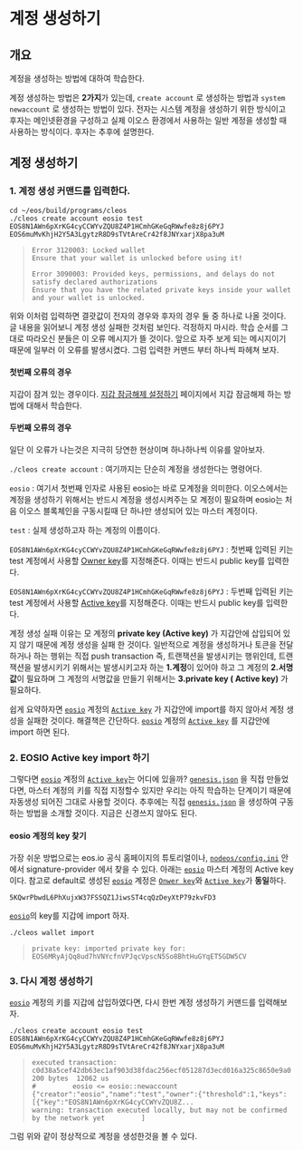 # 계정 생성하기

## 개요

계정을 생성하는 방법에 대하여 학습한다.

계정 생성하는 방법은 **2가지**가 있는데, `create account` 로 생성하는 방법과 `system newaccount` 로 생성하는 방법이 있다. 전자는 시스템 계정을 생성하기 위한 방식이고 후자는 메인넷환경을 구성하고 실제 이오스 환경에서 사용하는 일반 계정을 생성할 때 사용하는 방식이다. 후자는 추후에 설명한다.

## 계정 생성하기

### 1. 계정 생성 커맨드를 입력한다.

```text
cd ~/eos/build/programs/cleos
./cleos create account eosio test EOS8N1AWn6pXrKG4cyCCWYvZQU8Z4P1HCmhGKeGqRWwfe8z8j6PYJ EOS6muMvKhjH2Y5A3LgytzR8D9sTVtAreCr42f8JNYxarjX8pa3uM
```

> ```text
> Error 3120003: Locked wallet
> Ensure that your wallet is unlocked before using it!
> ```
>
> ```text
> Error 3090003: Provided keys, permissions, and delays do not satisfy declared authorizations
> Ensure that you have the related private keys inside your wallet and your wallet is unlocked.
> ```

위와 이처럼 입력하면 결괏값이 전자의 경우와 후자의 경우 둘 중 하나로 나올 것이다. 글 내용을 읽어보니 계정 생성 실패한 것처럼 보인다. 걱정하지 마시라. 학습 순서를 그대로 따라오신 분들은 이 오류 메시지가 뜰 것이다. 앞으로 자주 보게 되는 메시지이기 때문에 일부러 이 오류를 발생시켰다. 그럼 입력한 커맨드 부터 하나씩 파헤쳐 보자.

#### 첫번째 오류의 경우

지갑이 잠겨 있는 경우이다. [지갑 잠금해제 설정하기](wallet-unlock.md) 페이지에서 지갑 잠금해제 하는 방법에 대해서 학습한다.

#### 두번째 오류의 경우

일단 이 오류가 나는것은 지극히 당연한 현상이며 하나하나씩 이유를 알아보자.

`./cleos create account` : 여기까지는 단순히 계정을 생성한다는 명령어다.

`eosio` : 여기서 첫번째 인자로 사용된 eosio는 바로 모계정을 의미한다. 이오스에서는 계정을 생성하기 위해서는 반드시 계정을 생성시켜주는 모 계정이 필요하며 eosio는 처음 이오스 블록체인을 구동시킬때 단 하나만 생성되어 있는 마스터 계정이다.

`test` : 실제 생성하고자 하는 계정의 이름이다.

`EOS8N1AWn6pXrKG4cyCCWYvZQU8Z4P1HCmhGKeGqRWwfe8z8j6PYJ` : 첫번째 입력된 키는 test 계정에서 사용할 [Owner key](../../keywords/o/owner-key.md)를 지정해준다. 이때는 반드시 public key를 입력한다.

`EOS8N1AWn6pXrKG4cyCCWYvZQU8Z4P1HCmhGKeGqRWwfe8z8j6PYJ` : 두번째 입력된 키는 test 계정에서 사용할 [Active key](../../keywords/a/active-key.md)를 지정해준다. 이때는 반드시 public key를 입력한다.

계정 생성 실패 이유는 모 계정의 **private key \(Active key\)** 가 지갑안에 삽입되어 있지 않기 때문에 계정 생성을 실패 한 것이다. 일반적으로 계정을 생성하거나 토큰을 전달하거나 하는 행위는 직접 push transaction 즉, 트랜잭션을 발생시키는 행위인데, 트랜잭션을 발생시키기 위해서는 발생시키고자 하는 **1.계정**이 있어야 하고 그 계정의 **2.서명값**이 필요하며 그 계정의 서명값을 만들기 위해서는 **3.private key \( Active key\)** 가 필요하다.

쉽게 요약하자면 [`eosio`](../../keywords/e/eosio.md) 계정의 [`Active key`](../../keywords/a/active-key.md) 가 지갑안에 import를 하지 않아서 계정 생성을 실패한 것이다. 해결책은 간단하다. [`eosio`](../../keywords/e/eosio.md) 계정의 [`Active key`](../../keywords/a/active-key.md) 를 지갑안에 import 하면 된다.

### 2. EOSIO Active key import 하기

그렇다면 [`eosio`](../../keywords/e/eosio.md) 계정의 [`Active key`](../../keywords/a/active-key.md)는 어디에 있을까? [`genesis.json`](../../keywords/g/genesis.json.md) 을 직접 만들었다면, 마스터 계정의 키를 직접 지정할수 있지만 우리는 아직 학습하는 단계이기 때문에 자동생성 되어진 그대로 사용할 것이다. 추후에는 직접 [`genesis.json`](../../keywords/g/genesis.json.md) 을 생성하여 구동하는 방법을 소개할 것이다. 지금은 신경쓰지 않아도 된다.

#### eosio 계정의 key 찾기

가장 쉬운 방법으로는 eos.io 공식 홈페이지의 튜토리얼이나, [`nodeos/config.ini`](../../keywords/n/nodeos-config.ini.md) 안에서 signature-provider 에서 찾을 수 있다. 아래는 [`eosio`](../../keywords/e/eosio.md) 마스터 계정의 Active key 이다. 참고로 default로 생성된 [`eosio`](../../keywords/e/eosio.md) 계정은 [`Onwer key`](../../keywords/o/owner-key.md)와 [`Active key`](../../keywords/a/active-key.md)가 **동일**하다.

```text
5KQwrPbwdL6PhXujxW37FSSQZ1JiwsST4cqQzDeyXtP79zkvFD3
```

[`eosio`](../../keywords/e/eosio.md)의 key를 지갑에 import 하자.

```text
./cleos wallet import
```

> ```text
> private key: imported private key for: EOS6MRyAjQq8ud7hVNYcfnVPJqcVpscN5So8BhtHuGYqET5GDW5CV
> ```

### 3. 다시 계정 생성하기

[`eosio`](../../keywords/e/eosio.md) 계정의 키를 지갑에 삽입하였다면, 다시 한번 계정 생성하기 커맨드를 입력해보자.

```text
./cleos create account eosio test EOS8N1AWn6pXrKG4cyCCWYvZQU8Z4P1HCmhGKeGqRWwfe8z8j6PYJ EOS6muMvKhjH2Y5A3LgytzR8D9sTVtAreCr42f8JNYxarjX8pa3uM
```

> ```text
> executed transaction: c0d38a5cef42db63ec1af903d38fdac256ecf051287d3ecd016a325c8650e9a0  200 bytes  12062 us
> #         eosio <= eosio::newaccount            {"creator":"eosio","name":"test","owner":{"threshold":1,"keys":[{"key":"EOS8N1AWn6pXrKG4cyCCWYvZQU8Z...
> warning: transaction executed locally, but may not be confirmed by the network yet         ]
> ```

그럼 위와 같이 정상적으로 계정을 생성한것을 볼 수 있다.

